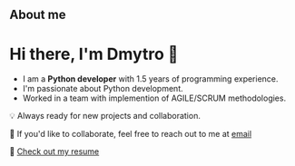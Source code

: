 ## About me

# Hi there, I'm Dmytro 👋

- I am a **Python developer** with 1.5 years of programming experience.
- I'm passionate about Python development.
- Worked in a team with implemention of AGILE/SCRUM methodologies.

💡 Always ready for new projects and collaboration.

💼 If you'd like to collaborate, feel free to reach out to me at [email](mailto:klimenko.dmitris@gmail.com)

📄 [Check out my resume](dmytrok-dev.tiiny.site)
